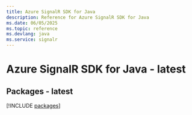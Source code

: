 ```yaml
---
title: Azure SignalR SDK for Java
description: Reference for Azure SignalR SDK for Java
ms.date: 06/05/2025
ms.topic: reference
ms.devlang: java
ms.service: signalr
---
```

# Azure SignalR SDK for Java - latest
## Packages - latest
[!INCLUDE [packages](signalr-index.md)]